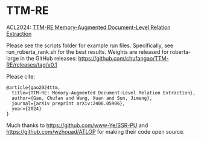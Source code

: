 # TTM-RE
ACL2024: [TTM-RE Memory-Augmented Document-Level Relation Extraction](https://aclanthology.org/2024.acl-long.26/)

Please see the scripts folder for example run files. 
Specifically, see run_roberta_rank.sh for the best results.
Weights are released for roberta-large in the GitHub releases: https://github.com/chufangao/TTM-RE/releases/tag/v0.1 

Please cite: 
```
@article{gao2024ttm,
  title={TTM-RE: Memory-Augmented Document-Level Relation Extraction},
  author={Gao, Chufan and Wang, Xuan and Sun, Jimeng},
  journal={arXiv preprint arXiv:2406.05906},
  year={2024}
}
```

Much thanks to https://github.com/www-Ye/SSR-PU and https://github.com/wzhouad/ATLOP for making their code open source.
